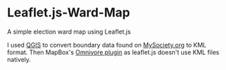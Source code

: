 # Leaflet.js-Ward-Map
A simple election ward map using Leaflet.js

I used [QGIS](http://www.qgis.org/en/site/) to convert boundary data found on [MySociety.org](http://parlvid.mysociety.org/os/) to KML format. Then MapBox's [Omnivore plugin](https://www.mapbox.com/mapbox.js/example/v1.0.0/omnivore-kml/) as leaflet.js doesn't use KML files natively. 
